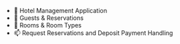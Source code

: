 - 👋 Hotel Management Application
- 👀 Guests & Reservations
- 🌱 Rooms & Room Types
- 📫 Request Reservations and Deposit Payment Handling

